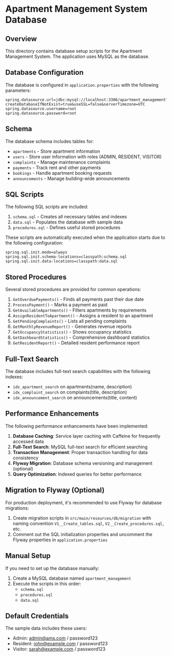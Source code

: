 # Apartment Management System Database

## Overview

This directory contains database setup scripts for the Apartment Management System. The application uses MySQL as the database.

## Database Configuration

The database is configured in `application.properties` with the following parameters:

```properties
spring.datasource.url=jdbc:mysql://localhost:3306/apartment_management?createDatabaseIfNotExist=true&useSSL=false&serverTimezone=UTC
spring.datasource.username=root
spring.datasource.password=root
```

## Schema

The database schema includes tables for:

- `apartments` - Store apartment information
- `users` - Store user information with roles (ADMIN, RESIDENT, VISITOR)
- `complaints` - Manage maintenance complaints
- `payments` - Track rent and other payments
- `bookings` - Handle apartment booking requests
- `announcements` - Manage building-wide announcements

## SQL Scripts

The following SQL scripts are included:

1. `schema.sql` - Creates all necessary tables and indexes
2. `data.sql` - Populates the database with sample data
3. `procedures.sql` - Defines useful stored procedures

These scripts are automatically executed when the application starts due to the following configuration:

```properties
spring.sql.init.mode=always
spring.sql.init.schema-locations=classpath:schema.sql
spring.sql.init.data-locations=classpath:data.sql
```

## Stored Procedures

Several stored procedures are provided for common operations:

1. `GetOverduePayments()` - Finds all payments past their due date
2. `ProcessPayment()` - Marks a payment as paid
3. `GetAvailableApartments()` - Filters apartments by requirements
4. `AssignResidentToApartment()` - Assigns a resident to an apartment
5. `GetPendingComplaints()` - Lists all pending complaints
6. `GetMonthlyRevenueReport()` - Generates revenue reports
7. `GetOccupancyStatistics()` - Shows occupancy statistics
8. `GetDashboardStatistics()` - Comprehensive dashboard statistics
9. `GetResidentReport()` - Detailed resident performance report

## Full-Text Search

The database includes full-text search capabilities with the following indexes:

- `idx_apartment_search` on apartments(name, description)
- `idx_complaint_search` on complaints(title, description)
- `idx_announcement_search` on announcements(title, content)

## Performance Enhancements

The following performance enhancements have been implemented:

1. **Database Caching**: Service layer caching with Caffeine for frequently accessed data
2. **Full-Text Search**: MySQL full-text search for efficient searching
3. **Transaction Management**: Proper transaction handling for data consistency
4. **Flyway Migration**: Database schema versioning and management (optional)
5. **Query Optimization**: Indexed queries for better performance

## Migration to Flyway (Optional)

For production deployment, it's recommended to use Flyway for database migrations:

1. Create migration scripts in `src/main/resources/db/migration` with naming convention `V1__Create_tables.sql`, `V2__Create_procedures.sql`, etc.
2. Comment out the SQL initialization properties and uncomment the Flyway properties in `application.properties`

## Manual Setup

If you need to set up the database manually:

1. Create a MySQL database named `apartment_management`
2. Execute the scripts in this order:
   - `schema.sql`
   - `procedures.sql` 
   - `data.sql`

## Default Credentials

The sample data includes these users:

- Admin: admin@ams.com / password123
- Resident: john@example.com / password123
- Visitor: sarah@example.com / password123 